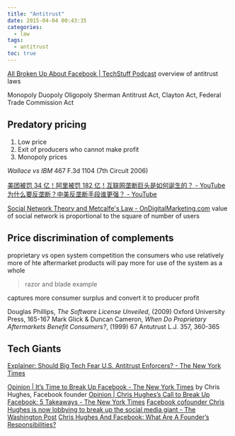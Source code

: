 ```yaml
---
title: "Antitrust"
date: 2015-04-04 00:43:35
categories:
  - law
tags:
  - antitrust
toc: true
---
```


[All Broken Up About Facebook | TechStuff Podcast](https://www.techstuffpodcast.com/podcasts/all-broken-up-about-facebook.htm) overview of antitrust laws

Monopoly Duopoly Oligopoly
Sherman Antitrust Act, Clayton Act, Federal Trade Commission Act

## Predatory pricing

1. Low price
2. Exit of producers who cannot make profit
3. Monopoly prices

_Wallace vs IBM_ 467 F.3d 1104 (7th Circuit 2006)

[美团被罚 34 亿！阿里被罚 182 亿！互联网垄断巨头是如何诞生的？ - YouTube](https://www.youtube.com/watch?v=lhgs5CUocgg)
[为什么要反垄断？中美反垄断手段谁更强？ - YouTube](https://www.youtube.com/watch?v=UVpNYdkuzpI)

[Social Network Theory and Metcalfe's Law - OnDigitalMarketing.com](https://ondigitalmarketing.com/learn/odm/foundations/social-network-theory-and-metcalfes-law/) value of social network is proportional to the square of number of users

## Price discrimination of complements

proprietary vs open system competition
the consumers who use relatively more of hte aftermarket products will pay more for use of the system as a whole

> razor and blade example

captures more consumer surplus and convert it to producer profit

Douglas Phillips, _The Software License Unveiled_, (2009) Oxford University Press, 165-167
Mark Glick & Duncan Cameron, _When Do Proprietary Aftermarkets Benefit Consumers?_, (1999) 67 Antutrust L.J. 357, 360-365

## Tech Giants

[Explainer: Should Big Tech Fear U.S. Antitrust Enforcers? - The New York Times](https://www.nytimes.com/reuters/2019/06/05/business/05reuters-tech-antitrust-legal-explainer.html)

[Opinion | It’s Time to Break Up Facebook - The New York Times](https://www.nytimes.com/2019/05/09/opinion/sunday/chris-hughes-facebook-zuckerberg.html) by Chris Hughes, Facebook founder
[Opinion | Chris Hughes’s Call to Break Up Facebook: 5 Takeaways - The New York Times](https://www.nytimes.com/2019/05/09/opinion/chris-hughes-facebook.html)
[Facebook cofounder Chris Hughes is now lobbying to break up the social media giant - The Washington Post](https://beta.washingtonpost.com/technology/2019/07/25/inside-chris-hughess-campaign-break-up-facebook-tech-monopoly-he-helped-create/?outputType=amp)
[Chris Hughes And Facebook: What Are A Founder’s Responsibilities?](https://www.forbes.com/sites/enriquedans/2019/07/31/chris-hughes-and-facebook-what-are-a-founders-responsibilities/amp/)
